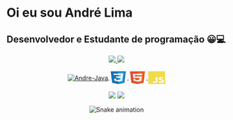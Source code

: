 <h1>Oi eu sou André Lima</h1>
<h2> Desenvolvedor e Estudante de programação 😀💻</h2>

<div align="center">
<div align="center">
  <a href="https://github.com/andrecodelima">
  <img height="180em" src="https://github-readme-stats.vercel.app/api?username=andrecodelima&show_icons=true&theme=dracula&include_all_commits=true&count_private=true"/>
  <img height="180em" src="https://github-readme-stats.vercel.app/api/top-langs/?username=andrecodelima&layout=compact&langs_count=7&theme=dracula"/>
</div>
  

 
<div style="display: inline_block"><br>
  <img align="center" alt="Andre-Java" height="30" width="40" src="https://cdn.jsdelivr.net/gh/devicons/devicon/icons/java/java-original.svg" /> 
  <img align="center" alt="Andre-CSS" height="30" width="40" src="https://raw.githubusercontent.com/devicons/devicon/master/icons/css3/css3-original.svg">
  <img align="center" alt="Andre-HTML" height="30" width="40" src="https://raw.githubusercontent.com/devicons/devicon/master/icons/html5/html5-original.svg">
  <img align="center" alt="Andre-Js" height="30" width="40" src="https://raw.githubusercontent.com/devicons/devicon/master/icons/javascript/javascript-plain.svg">
</div>
  
 <br>
<div>
 <a href="https://www.linkedin.com/in/andreimag/" target="_blank"><img src="https://img.shields.io/badge/-LinkedIn-%230077B5?style=for-the-badge&logo=linkedin&logoColor=white" target="_blank"></a> 
 <a href = "mailto:a.andreluislima@gmail.com"><img src="https://img.shields.io/badge/-Gmail-%23333?style=for-the-badge&logo=gmail&logoColor=white" target="_blank"></a>

  
![Snake animation](https://github.com/andrecodelima/andrecodelima/blob/output/github-contribution-grid-snake.svg)

</div>
 
